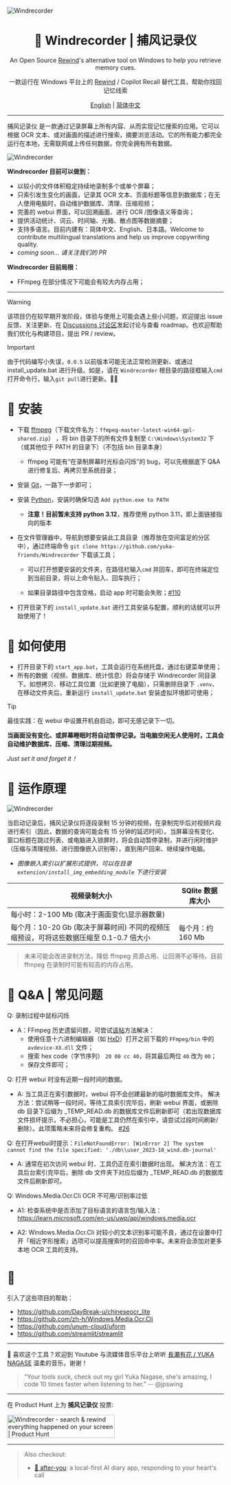 ![Windrecorder](https://github.com/yuka-friends/Windrecorder/blob/main/__assets__/product-header-cn.jpg)
<h1 align="center"> 🦝 Windrecorder | 捕风记录仪</h1>
<p align="center"> An Open Source <a href="https://www.rewind.ai/">Rewind</a>'s alternative tool on Windows to help you retrieve memory cues.</p>
<p align="center">一款运行在 Windows 平台上的 <a href="https://www.rewind.ai/">Rewind</a> / Copilot Recall 替代工具，帮助你找回记忆线索</p>

<p align="center"> <a href="https://github.com/yuka-friends/Windrecorder/blob/main/README.md">English</a>  | <a href="https://github.com/yuka-friends/Windrecorder/blob/main/__assets__/README-sc.md">简体中文</a></p>

---

捕风记录仪 是一款通过记录屏幕上所有内容、从而实现记忆搜索的应用。它可以根据 OCR 文本、或对画面的描述进行搜索，摘要浏览活动。它的所有能力都完全运行在本地，无需联网或上传任何数据，你完全拥有所有数据。

![Windrecorder](https://github.com/yuka-friends/Windrecorder/blob/main/__assets__/product-preview-cn.jpg)

**Windrecorder 目前可以做到：**
- 以较小的文件体积稳定持续地录制多个或单个屏幕；
- 只索引发生变化的画面，记录其 OCR 文本、页面标题等信息到数据库；在无人使用电脑时，自动维护数据库、清理、压缩视频；
- 完善的 webui 界面，可以回溯画面、进行 OCR /图像语义等查询；
- 提供活动统计、词云、时间轴、光箱、散点图等数据摘要；
- 支持多语言。目前内建有：简体中文、English、日本語。Welcome to contribute multilingual translations and help us improve copywriting quality.
- _coming soon... 请关注我们的 PR_

**Windrecorder 目前局限：**
- FFmpeg 在部分情况下可能会有较大内存占用；

---

> [!WARNING]
> 该项目仍在较早期开发阶段，体验与使用上可能会遇上些小问题，欢迎提出 issue 反馈、关注更新、在 [Discussions 讨论区](https://github.com/yuka-friends/Windrecorder/discussions)发起讨论与查看 roadmap。也欢迎帮助我们优化与构建项目，提出 PR / review。

> [!IMPORTANT]  
> 由于代码编写小失误，`0.0.5` 以前版本可能无法正常检测更新、或通过 install_update.bat 进行升级。如是，请在 `Windrecorder` 根目录的路径框输入`cmd`打开命令行，输入`git pull`进行更新。🙇‍♀️

# 🦝 安装

- 下载 [ffmpeg](https://github.com/BtbN/FFmpeg-Builds/releases)（下载文件名为：`ffmpeg-master-latest-win64-gpl-shared.zip`） ，将 bin 目录下的所有文件复制至 `C:\Windows\System32` 下（或其他位于 PATH 的目录下）（不包括 bin 目录本身）
    - ffmpeg 可能有“在录制屏幕时光标会闪烁”的 bug，可以先根据底下 Q&A 进行修复后、再拷贝至系统目录；

- 安装 [Git](https://git-scm.com/download/win)，一路下一步即可；

- 安装 [Python](https://www.python.org/ftp/python/3.11.7/python-3.11.7-amd64.exe)，安装时确保勾选 `Add python.exe to PATH`
    - **注意！目前暂未支持 python 3.12**，推荐使用 python 3.11，即上面链接指向的版本

- 在文件管理器中，导航到想要安装此工具目录（推荐放在空间富足的分区中），通过终端命令 `git clone https://github.com/yuka-friends/Windrecorder` 下载该工具；

    - 可以打开想要安装的文件夹，在路径栏输入`cmd` 并回车，即可在终端定位到当前目录，将以上命令贴入、回车执行；

    - 如果目录路径中包含空格，启动 app 时可能会失败；[#110](https://github.com/yuka-friends/Windrecorder/issues/110)

- 打开目录下的 `install_update.bat` 进行工具安装与配置，顺利的话就可以开始使用了！


# 🦝 如何使用

- 打开目录下的 `start_app.bat`，工具会运行在系统托盘，通过右键菜单使用；
- 所有的数据（视频、数据库、统计信息）将会存储于 Windrecorder 同目录下。如想拷贝、移动工具位置（比如更换了电脑），只需删除目录下 `.venv`、在移动文件夹后，重新运行 `install_update.bat` 安装虚拟环境即可使用；

> [!TIP]
> 最佳实践：在 webui 中设置开机自启动，即可无感记录下一切。
> 
> **当画面没有变化、或屏幕睡眠时将自动暂停记录。当电脑空闲无人使用时，工具会自动维护数据库、压缩、清理过期视频。**
> 
> _Just set it and forget it！_


# 🦝 运作原理
![Windrecorder](https://github.com/yuka-friends/Windrecorder/blob/main/__assets__/how-it-work-sc.jpg)

当启动记录后，捕风记录仪将逐段录制 15 分钟的视频，在录制完毕后对视频片段进行索引（因此，数据的查询可能会有 15 分钟的延迟时间）。当屏幕没有变化、窗口标题在跳过列表、或电脑进入锁屏时，将会自动暂停录制，并进行闲时维护（压缩与清理视频、进行图像嵌入识别等），直到用户回来、继续操作电脑。

- _图像嵌入索引以扩展形式提供，可以在目录 `extension/install_img_embedding_module` 下进行安装_

| 视频录制大小                                                                            | SQlite 数据库大小           |
|-----------------------------------------------------------------------------------------|---------------------------|
| 每小时：2-100 Mb (取决于画面变化\显示器数量)                                            |                              |
| 每个月：10-20 Gb (取决于屏幕时间) 不同的视频压缩预设，可将这些数据压缩至 0.1-0.7 倍大小    | 每个月：约 160 Mb             |

> 未来可能会改进录制方法，降低 ffmpeg 资源占用、让回溯不必等待。目前 ffmpeg 在录制时可能有较高的内存占用。


# 🦝 Q&A | 常见问题

Q: 录制过程中鼠标闪烁

- A：FFmpeg 历史遗留问题，可尝试[该帖](https://stackoverflow.com/questions/34023630/how-to-avoid-mouse-pointer-flicker-when-capture-a-window-by-ffmpeg)方法解决：
    - 使用任意十六进制编辑器（如 [HxD](https://mh-nexus.de/en/downloads.php?product=HxD20)）打开之前下载的 `FFmpeg/bin` 中的 `avdevice-XX.dll` 文件；
    - 搜索 hex code（字节序列） `20 00 cc 40`，将其最后两位 `40` 改为 `00`；
    - 保存文件即可；


Q: 打开 webui 时没有近期一段时间的数据。

- A: 当工具正在索引数据时，webui 将不会创建最新的临时数据库文件。
解决方法：尝试稍等一段时间，等待工具索引完毕后，刷新 webui 界面，或删除 db 目录下后缀为 _TEMP_READ.db 的数据库文件后刷新即可（若出现数据库文件损坏提示，不必担心，可能是工具仍然在索引中，请尝试过段时间刷新/删除）。此项策略未来将会修复重构。 [#26](https://github.com/yuka-friends/Windrecorder/issues/26)

Q: 在打开webui时提示：`FileNotFoundError: [WinError 2] The system cannot find the file specified: './db\\user_2023-10_wind.db-journal'`

- A: 通常在初次访问 webui 时、工具仍正在索引数据时出现。
解决方法：在工具后台索引完毕后，删除 db 文件夹下对应后缀为 _TEMP_READ.db 的数据库文件后刷新即可。

Q: Windows.Media.Ocr.Cli OCR 不可用/识别率过低

- A1: 检查系统中是否添加了目标语言的语言包/输入法：https://learn.microsoft.com/en-us/uwp/api/windows.media.ocr

- A2: Windows.Media.Ocr.Cli 对较小的文本识别率可能不良，通过在设置中打开「相近字形搜索」选项可以提高搜索时的召回命中率。未来将会添加对更多本地 OCR 工具的支持。

# 🧡
引入了这些项目的帮助：

- https://github.com/DayBreak-u/chineseocr_lite
- https://github.com/zh-h/Windows.Media.Ocr.Cli
- https://github.com/unum-cloud/uform
- https://github.com/streamlit/streamlit


---

🧡 喜欢这个工具？欢迎到 Youtube 与流媒体音乐平台上听听 [長瀬有花 / YUKA NAGASE](https://www.youtube.com/channel/UCf-PcSHzYAtfcoiBr5C9DZA) 温柔的音乐，谢谢！

> "Your tools suck, check out my girl Yuka Nagase, she's amazing, I code 10 times faster when listening to her." -- @jpswing
---
在 Product Hunt 上为 **捕风记录仪** 投票:

<a href="https://www.producthunt.com/posts/windrecorder?utm_source=badge-featured&utm_medium=badge&utm_souce=badge-windrecorder" target="_blank"><img src="https://api.producthunt.com/widgets/embed-image/v1/featured.svg?post_id=441411&theme=neutral" alt="Windrecorder - search&#0032;&#0038;&#0032;rewind&#0032;everything&#0032;happened&#0032;on&#0032;your&#0032;screen | Product Hunt" style="width: 250px; height: 54px;" width="250" height="54" /></a>

---
> Also checkout:
> - [🧡 after-you](https://github.com/yuka-friends/after-you): a local-first AI diary app, responding to your heart's call